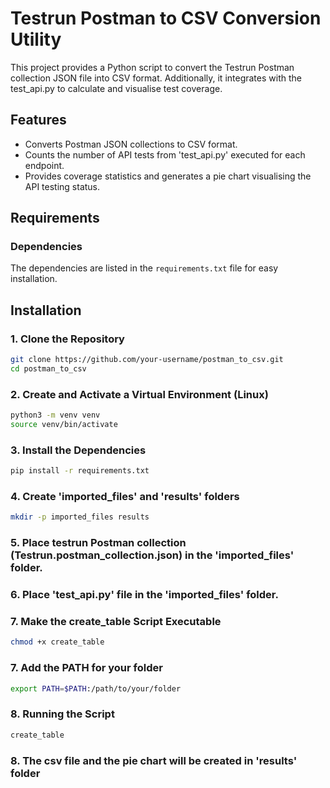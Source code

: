 # Testrun Postman to CSV Conversion Utility

This project provides a Python script to convert the Testrun Postman collection JSON file into CSV format. Additionally, it integrates with the test_api.py to calculate and visualise test coverage.

## Features
- Converts Postman JSON collections to CSV format.
- Counts the number of API tests from 'test_api.py' executed for each endpoint.
- Provides coverage statistics and generates a pie chart visualising the API testing status.

## Requirements

### Dependencies

The dependencies are listed in the `requirements.txt` file for easy installation.

## Installation

### 1. Clone the Repository

```bash
git clone https://github.com/your-username/postman_to_csv.git
cd postman_to_csv
```

### 2. Create and Activate a Virtual Environment (Linux)

```bash
python3 -m venv venv
source venv/bin/activate
```

### 3. Install the Dependencies

```bash
pip install -r requirements.txt
```

### 4. Create 'imported_files' and 'results' folders

```bash
mkdir -p imported_files results
```        

### 5. Place testrun Postman collection (Testrun.postman_collection.json) in the 'imported_files' folder.

### 6. Place 'test_api.py' file in the 'imported_files' folder.

### 7. Make the create_table Script Executable

```bash
chmod +x create_table
```

### 7. Add the PATH for your folder

```bash
export PATH=$PATH:/path/to/your/folder
```

### 8. Running the Script

``` bash
create_table
```

### 8. The csv file and the pie chart will be created in 'results' folder








